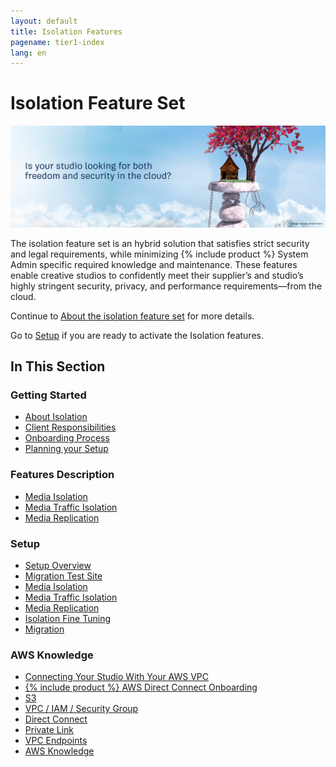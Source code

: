 ```yaml
---
layout: default
title: Isolation Features
pagename: tier1-index
lang: en
---
```


# Isolation Feature Set

![isolation-theme](./tier1/images/isolation_theme.jpg)

The isolation feature set is an hybrid solution that satisfies strict security and legal requirements, while minimizing {% include product %} System Admin specific required knowledge and maintenance. These features enable creative studios to confidently meet their supplier’s and studio’s highly stringent security, privacy, and performance requirements—from the cloud.

Continue to [About the isolation feature set](./tier1/getting_started/about.md) for more details.

Go to [Setup](./tier1/setup/setup.md) if you are ready to activate the Isolation features.

## In This Section

### Getting Started
<!-- When updating this, also update getting_started/getting_started.md -->
* [About Isolation](./tier1/getting_started/about.md)
* [Client Responsibilities](./tier1/getting_started/responsibilities.md)
* [Onboarding Process](./tier1/getting_started/onboarding.md)
* [Planning your Setup](./tier1/setup/planning.md)

### Features Description
<!-- When updating this, also update features/features.md -->
* [Media Isolation](./tier1/features/media_isolation.md)
* [Media Traffic Isolation](./tier1/features/media_traffic_isolation.md)
* [Media Replication](./tier1/features/media_replication.md)

### Setup
<!-- When updating this, also update setup/setup.md -->
* [Setup Overview](./tier1/setup/setup.md)
* [Migration Test Site](./tier1/setup/shotgun_poc_site.md)
* [Media Isolation](./tier1/setup/s3_bucket.md)
* [Media Traffic Isolation](./tier1/setup/media_segregation.md)
* [Media Replication](./tier1/setup/s3_replication.md)
* [Isolation Fine Tuning](./tier1/setup/tuning.md)
* [Migration](./tier1/setup/migration.md)


### AWS Knowledge
<!-- When updating this, also update knowledge/knowledge.md -->
* [Connecting Your Studio With Your AWS VPC](./tier1/knowledge/connecting.md)
* [{% include product %} AWS Direct Connect Onboarding](./tier1/knowledge/direct_connect_onboarding.md)
* [S3](./tier1/knowledge/s3.md)
* [VPC / IAM / Security Group](./tier1/knowledge/vpc_iam_sec.md)
* [Direct Connect](./tier1/knowledge/direct_connect.md)
* [Private Link](./tier1/knowledge/private_link.md)
* [VPC Endpoints](./tier1/knowledge/vpc_endpoints.md)
* [AWS Knowledge](./tier1/knowledge/aws.md)
